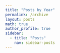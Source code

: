```yaml
---
title: "Posts by Year"
permalink: /archive
layout: posts
math: true
author_profile: true
sidebar:
  - title: "Posts"
    nav: sidebar-posts
---
```

